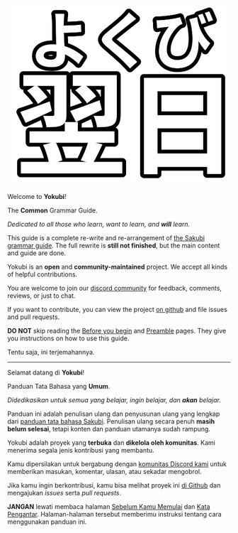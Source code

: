 ![logo](images/logo.svg)

Welcome to **Yokubi**!

The **Common** Grammar Guide.

*Dedicated to all those who learn, want to learn, and **will** learn.* 

<div class="warning">
This guide is a complete re-write and re-arrangement of <a href="https://sakubi.neocities.org/">the Sakubi grammar guide</a>. The full rewrite is <b>still not finished</b>, but the main content and guide are done.
</div>

Yokubi is an **open** and **community-maintained** project. We accept all kinds of helpful contributions. 

You are welcome to join our [discord community](https://discord.gg/KZj4dVFDzu) for feedback, comments, reviews, or just to chat. 

If you want to contribute, you can view the project [on github](https://github.com/Morgawr/yokubi) and file issues and pull requests. 

**DO NOT** skip reading the [Before you begin](./Before-you-begin.md) and [Preamble](./Preamble.md) pages. They give you instructions on how to use this guide.

Tentu saja, ini terjemahannya.

---

Selamat datang di **Yokubi**!

Panduan Tata Bahasa yang **Umum**.

_Didedikasikan untuk semua yang belajar, ingin belajar, dan **akan** belajar._

<div class="warning">

Panduan ini adalah penulisan ulang dan penyusunan ulang yang lengkap dari <a href="https://sakubi.neocities.org/">panduan tata bahasa Sakubi</a>. Penulisan ulang secara penuh <b>masih belum selesai</b>, tetapi konten dan panduan utamanya sudah rampung.

</div>

Yokubi adalah proyek yang **terbuka** dan **dikelola oleh komunitas**. Kami menerima segala jenis kontribusi yang membantu.

Kamu dipersilakan untuk bergabung dengan [komunitas Discord kami](https://discord.gg/KZj4dVFDzu) untuk memberikan masukan, komentar, ulasan, atau sekadar mengobrol.

Jika kamu ingin berkontribusi, kamu bisa melihat proyek ini [di Github](https://github.com/Morgawr/yokubi) dan mengajukan _issues_ serta _pull requests_.

**JANGAN** lewati membaca halaman [Sebelum Kamu Memulai](https://www.google.com/search?q=./Before-you-begin.md&authuser=5) dan [Kata Pengantar](https://www.google.com/search?q=./Preamble.md&authuser=5). Halaman-halaman tersebut memberimu instruksi tentang cara menggunakan panduan ini.